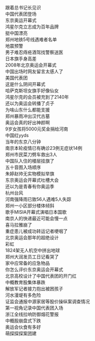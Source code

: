 跟着总书记长见识  
中国代表团登场  
东京奥运开幕式  
鸿星尔克立志成为百年品牌  
挺中国漂亮  
郑州地铁5号线遇难者名单  
地震预警  
男子难忍痔疮酒驾找警察送医  
日本旗手身高差  
2008年北京奥运会开幕式  
中国出场时网友留言太感人了  
美国代表团  
这是什么阴间开幕式  
哈萨克斯坦女旗手好像仙女  
鸿星尔克的会员被充到了2140年  
还以为奥运会转播了贞子  
为啥山东什么都能支援  
郑州暴雨冲出汉代古墓  
奥运会真的好出神颜啊  
9岁女孩将5000元奖金捐给河南  
中国红yyds  
当年的东京八分钟  
南京本轮疫情已有确诊23例无症状14例  
郑州市民菜刀劈车救出3人  
中国队入住的楼层挂旗了  
五十音图入场顺序  
朱婷赵帅无实物模拟举旗  
东京奥运会开幕式吐槽大会  
还以为是青春有你奥运季  
杭州台风  
河南强降雨已致56人遇难5人失踪  
郑州一小区部分楼体倾斜  
歌手MISIA开幕式演唱日本国歌  
南京人的快递最近可能会慢一点  
喜马拉雅崩了  
重症患儿被成功转运记者哽咽了  
北京奥运会那年的超绝设计  
彩虹  
1824架无人机空中拼出地球  
郑州大润发员工日记看哭了  
家中应常备的应急物品  
你怎么评价东京奥运会开幕式  
北京高校设计了中国代表团的开门红  
中概教育股集体暴跌  
解放军记者接力抱出被困孩子  
河水漫堤有多危险  
证监会通报中源家居等股价操纵案调查情况  
第一视角记录中国代表团入场  
浙江全线拉响防御烟花警报  
中概股崩盘式下跌  
奥运会伙食有多好  
萌探探探案团建  
